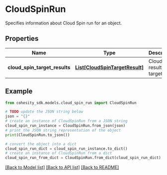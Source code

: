 # CloudSpinRun

Specifies information about Cloud Spin run for an object.

## Properties

Name | Type | Description | Notes
------------ | ------------- | ------------- | -------------
**cloud_spin_target_results** | [**List[CloudSpinTargetResult]**](CloudSpinTargetResult.md) | Cloud Spin result for a target. | [optional] 

## Example

```python
from cohesity_sdk.models.cloud_spin_run import CloudSpinRun

# TODO update the JSON string below
json = "{}"
# create an instance of CloudSpinRun from a JSON string
cloud_spin_run_instance = CloudSpinRun.from_json(json)
# print the JSON string representation of the object
print(CloudSpinRun.to_json())

# convert the object into a dict
cloud_spin_run_dict = cloud_spin_run_instance.to_dict()
# create an instance of CloudSpinRun from a dict
cloud_spin_run_from_dict = CloudSpinRun.from_dict(cloud_spin_run_dict)
```
[[Back to Model list]](../README.md#documentation-for-models) [[Back to API list]](../README.md#documentation-for-api-endpoints) [[Back to README]](../README.md)


